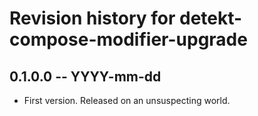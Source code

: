 # Revision history for detekt-compose-modifier-upgrade

## 0.1.0.0 -- YYYY-mm-dd

* First version. Released on an unsuspecting world.
